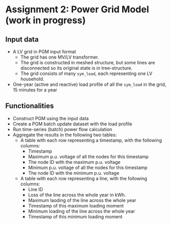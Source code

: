 # Assignment 2: Power Grid Model (work in progress)


## Input data

* A LV grid in PGM input format
  * The grid has one MV/LV transformer.
  * The grid is constructed in meshed structure, but some lines are disconnected so its original state is in tree-structure.
  * The grid consists of many `sym_load`, each representing one LV household.
* One-year (active and reactive) load profile of all the `sym_load` in the grid, 15 minutes for a year

## Functionalities

* Construct PGM using the input data
* Create a PGM batch update dataset with the load profile
* Run time-series (batch) power flow calculation
* Aggregate the results in the following two tables:
  * A table with each row representing a timestamp, with the following columns:
    * Timestamp
    * Maximum p.u. voltage of all the nodes for this timestamp
    * The node ID with the maximum p.u. voltage
    * Minimum p.u. voltage of all the nodes for this timestamp
    * The node ID with the minimum p.u. voltage
  * A table with each row representing a line, with the following columns:
    * Line ID
    * Loss of the line across the whole year in kWh.
    * Maximum laoding of the line across the whole year
    * Timestamp of this maximum loading moment
    * Minimum loading of the line across the whole year
    * Timestamp of this minimum loading moment
